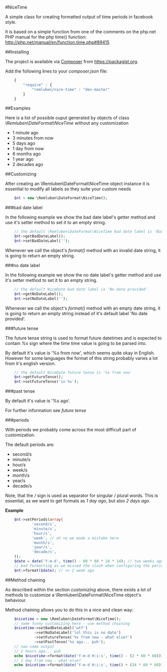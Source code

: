 #NiceTime

A simple class for creating formatted output of time periods in facebook style.

It is based on a simple function from one of the comments on the php.net PHP manual for the php time() function:
http://php.net/manual/en/function.time.php#89415

##Installing

The project is available via <a href="http://getcomposer.org">Composer</a> from https://packagist.org.

Add the following lines to your *composer.json* file:

```javascript
    {
        "require" : {
            "remluben/nice-time" : "dev-master"
        }
    }
```

##Examples

Here is a list of possible ouput generated by objects of class *\Remluben\DateFormat\NiceTime* without any customization

* 1 minute ago
* 3 minutes from now
* 5 days ago
* 1 day from now
* 6 months ago
* 1 year ago
* 2 decades ago

##Customizing

After creating an \Remluben\DateFormat\NiceTime object instance it is essential to modify all labels so they suite your custom needs

```php
    $nt = new \Remluben\DateFormat\NiceTime();
```

###bad date label

In the following example we show the bad date label's getter method
and use it's setter method to set it to an empty string.

```php
    // the default \Remluben\DateFormat\NiceTime bad date label is 'Bad date'
    $nt->getBadDateLabel(); 
    $nt->setBadDateLabel('');
```
Whenever we call the object's *format()* method with an invalid date string,
it is going to return an empty string.

###no date label

In the following example we show the no date label's getter method
and use it's setter method to set it to an empty string.

```php
    // the default NiceDate bad date label is 'No date provided'
    $nt->getNoDateLabel(); 
    $nt->setNoDateLabel('');
```

Whenever we call the object's *format()* method with an empty date string,
it is going to return an empty string instead of it's default label 'No date provided'.

###future tense

The future tense string is used to format future datetimes and is expected to contain *%s*
sign where the time time value is going to be parsed into.

By default it's value is '%s from now', which seems quite okay in English. However for
some languages the format of this string probably varies a lot from it's english version.

```php
    // the default NiceDate future tense is '%s from now'
    $nt->getFutureTense(); 
    $nt->setFutureTense('in %s');
```

###past tense

By default it's value is '%s ago'. 

For further information see *future tense*

###periods

With periods we probably come across the most difficult part of customization.

The default periods are:

* second/s
* minute/s
* hour/s
* week/s
* month/s
* year/s
* decade/s

Note, that the */* sign is used as separator for singular / plural words. 
This is essential, as we want to get formats as *1 day ago*, but also *2 days ago*.


**Example**

```php
    $nt->setPeriods(array(
            'second/s',
            'minute/s',
            'hour/s',
            'week', // oh no we made a mistake here
            'month/s',
            'year/s',
            'decade/s',
    ));
    $date = date('Y-m-d', time() - 60 * 60 * 24 * 14); // two weeks ago
    // bad formatting as we missed the slash when configuring the periods above
    $nt->format($date); // => 2 week ago 
```

##Method chaining

As described within the section *customizing* above, there exists a lot of
methods to customize a \Remluben\DateFormat\NiceTime object's behaviour.

Method chaining allows you to do this in a nice and clean way:

```php
    $nicetime = new \Remluben\DateFormat\NiceTime();
    // some funny customizing here - use method chaining
    $nicetime->setBadDateLabel('wtf')
             ->setNoDateLabel('lol this is no date')
             ->setFutureTense('%s from now - what else?')
             ->setPastTense('%s ago... puh');
    // now some output
    // 2 hours ago... puh
    echo $nicetime->format(date('Y-m-d H:i:s', time() - (2 * 60 * 60)));
    // 1 day from now - what else?
    echo $nicetime->format(date('Y-m-d H:i:s', time() + (24 * 60 * 60)));
```
